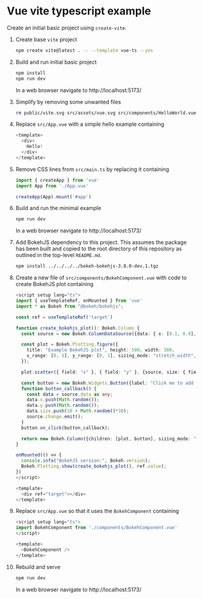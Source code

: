 # Vue vite typescript example

Create an initial basic project using `create-vite`.

1. Create base `vite` project

    ```bash
    npm create vite@latest . -- --template vue-ts --yes
    ```

2. Build and run initial basic project

    ```bash
    npm install
    npm run dev
    ```

    In a web browser navigate to http://localhost:5173/

3. Simplify by removing some unwanted files

    ```bash
    rm public/vite.svg src/assets/vue.svg src/components/HelloWorld.vue src/style.css
    ```

4. Replace `src/App.vue` with a simple hello example containing

    ```ts
    <template>
      <div>
        Hello!
      </div>
    </template>
    ```

5. Remove CSS lines from `src/main.ts` by replacing it containing

    ```ts
    import { createApp } from 'vue'
    import App from './App.vue'

    createApp(App).mount('#app')
    ```

6. Build and run the minimal example

    ```bash
    npm run dev
    ```

    In a web browser navigate to http://localhost:5173/

7. Add BokehJS dependency to this project. This assumes the package has been built and copied to the root directory of this repository as outlined in the top-level `README.md`.

    ```bash
    npm install ../../../../bokeh-bokehjs-3.8.0-dev.1.tgz
    ```

8. Create a new file of `src/components/BokehComponent.vue` with code to create BokehJS plot containing

    ```ts
    <script setup lang="ts">
    import { useTemplateRef, onMounted } from 'vue'
    import * as Bokeh from "@bokeh/bokehjs";

    const ref = useTemplateRef('target')

    function create_bokehjs_plot(): Bokeh.Column {
      const source = new Bokeh.ColumnDataSource({data: { x: [0.1, 0.9], y: [0.1, 0.9], size: [40, 10] }});

      const plot = Bokeh.Plotting.figure({
        title: "Example BokehJS plot", height: 500, width: 500,
        x_range: [0, 1], y_range: [0, 1], sizing_mode: "stretch_width",
      });

      plot.scatter({ field: "x" }, { field: "y" }, {source, size: { field: "size" }});

      const button = new Bokeh.Widgets.Button({label: "Click me to add a point", button_type: "primary"});
      function button_callback() {
        const data = source.data as any;
        data.x.push(Math.random());
        data.y.push(Math.random());
        data.size.push(10 + Math.random()*30);
        source.change.emit();
      }
      button.on_click(button_callback);

      return new Bokeh.Column({children: [plot, button], sizing_mode: "stretch_width"});
    }

    onMounted(() => {
      console.info("BokehJS version:", Bokeh.version);
      Bokeh.Plotting.show(create_bokehjs_plot(), ref.value);
    })
    </script>

    <template>
      <div ref="target"></div>
    </template>
    ```

9. Replace `src/App.vue` so that it uses the `BokehComponent` containing

    ```ts
    <script setup lang="ts">
    import BokehComponent from './components/BokehComponent.vue'
    </script>

    <template>
      <BokehComponent />
    </template>
    ```

10. Rebuild and serve

    ```bash
    npm run dev
    ```

    In a web browser navigate to http://localhost:5173/
